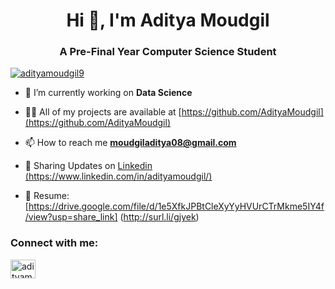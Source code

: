 <h1 align="center">Hi 👋, I'm Aditya Moudgil</h1>
<h3 align="center">A Pre-Final Year Computer Science Student</h3>

<p align="left"> <a href="https://twitter.com/adityamoudgil9" target="blank"><img src="https://img.shields.io/twitter/follow/adityamoudgil9?logo=twitter&style=for-the-badge" alt="adityamoudgil9" /></a> </p>

- 🔭 I’m currently working on **Data Science**

- 👨‍💻 All of my projects are available at [https://github.com/AdityaMoudgil](https://github.com/AdityaMoudgil)

- 📫 How to reach me **moudgiladitya08@gmail.com**

- 📄 Sharing Updates on [Linkedin (https://www.linkedin.com/in/adityamoudgil/)](Linkedin (https://www.linkedin.com/in/adityamoudgil/))
- 📄 Resume: [https://drive.google.com/file/d/1e5XfkJPBtCleXyYyHVUrCTrMkme5IY4f/view?usp=share_link] (http://surl.li/gjyek)

<h3 align="left">Connect with me:</h3>
<p align="left">
<a href="https://twitter.com/adityamoudgil9" target="blank"><img align="center" src="https://raw.githubusercontent.com/rahuldkjain/github-profile-readme-generator/master/src/images/icons/Social/twitter.svg" alt="adityamoudgil9" height="30" width="40" /></a>
</p>


